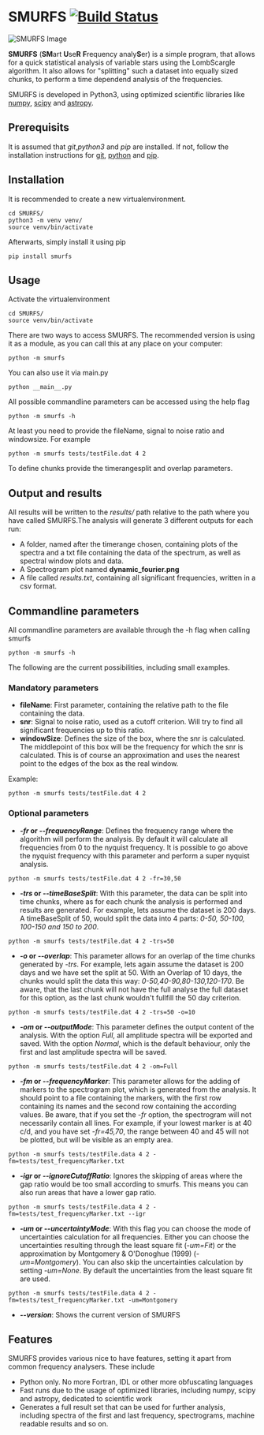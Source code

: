 # SMURFS [![Build Status](https://travis-ci.org/muma7490/SMURFS.svg?branch=master)](https://travis-ci.org/muma7490/SMURFS)
![SMURFS Image](https://i.imgur.com/wWe1q0y.png)

**SMURFS** (**SM**art **U**se**R** **F**requency analy**S**er) is a simple program, that allows for a quick statistical analysis of variable stars 
using the LombScargle algorithm. It also allows for "splitting" such a dataset into equally sized chunks, to perform a 
time dependend analysis of the frequencies.

SMURFS is developed in Python3, using optimized scientific libraries like [numpy](http://www.numpy.org/), 
[scipy](https://www.scipy.org/) and [astropy](http://www.astropy.org/).

## Prerequisits
It is assumed that *git*,*python3* and *pip* are installed. If not, follow the installation instructions for 
[git](https://git-scm.com/), [python](https://www.python.org/) and [pip](https://pip.pypa.io/en/stable/installing/).

## Installation
It is recommended to create a new virtualenvironment.
```
cd SMURFS/
python3 -m venv venv/
source venv/bin/activate
```
Afterwarts, simply install it using pip
```
pip install smurfs
```
## Usage
Activate the virtualenvironment
```
cd SMURFS/
source venv/bin/activate
```
There are two ways to access SMURFS. The recommended version is using
it as a module, as you can call this at any place on your computer:
```
python -m smurfs
```

You can also use it via main.py
```
python __main__.py
```

All possible commandline parameters can be accessed using the help flag
```
python -m smurfs -h
```
At least you need to provide the fileName, signal to noise ratio and windowsize. For example
```
python -m smurfs tests/testFile.dat 4 2
```
To define chunks provide the timerangesplit and overlap parameters.
## Output and results
All results will be written to the _results/_ path relative to the 
path where you have called SMURFS.The analysis will generate 3 
different outputs for each run:
* A folder, named after the timerange chosen, containing plots of the 
spectra and a txt file containing the data of the spectrum, as well
as spectral window plots and data.
* A Spectrogram plot named **dynamic_fourier.png**
* A file called _results.txt_, containing all significant frequencies,
written in a csv format.

## Commandline parameters

All commandline parameters are available through the -h flag
when calling smurfs
```
python -m smurfs -h
```
The following are the current possibilities, including 
small examples.

### Mandatory parameters
* **fileName**: First parameter, containing the relative
path to the file containing the data.
* **snr**: Signal to noise ratio, used as a cutoff criterion. Will
try to find all significant frequencies up to this ratio.
* **windowSize**: Defines the size of the box, where the snr is 
calculated. The middlepoint of this box will be the frequency 
for which the snr is calculated. This is of course an approximation
and uses the nearest point to the edges of the box as the real 
window.

Example:
```
python -m smurfs tests/testFile.dat 4 2
``` 

### Optional parameters
* **_-fr_ or _--frequencyRange_**: Defines the frequency range
where the algorithm will perform the analysis. By default it 
will calculate all frequencies from 0 to the nyquist frequency.
It is possible to go above the nyquist frequency with this parameter
and perform a super nyquist analysis.
```
python -m smurfs tests/testFile.dat 4 2 -fr=30,50
```
* **_-trs_ or _--timeBaseSplit_**: With this parameter, the data can be
split into time chunks, where as for each chunk the analysis is performed
and results are generated. For example, lets assume the dataset is 200 days.
A timeBaseSplit of 50, would split the data into 4 parts: _0-50, 50-100,
 100-150 and 150 to 200_. 
```
python -m smurfs tests/testFile.dat 4 2 -trs=50
```
* **_-o_ or _--overlap_**: This parameter allows for an overlap of the time chunks
generated by _-trs_. For example, lets again assume the dataset is 200 days and 
we have set the split at 50. With an Overlap of 10 days, the chunks would split the
data this way: _0-50,40-90,80-130,120-170_. Be aware, that the last chunk 
will not have the full analyse the full dataset for this option, as the last
chunk wouldn't fullfill the 50 day criterion.
```
python -m smurfs tests/testFile.dat 4 2 -trs=50 -o=10
```
* **_-om_ or _--outputMode_**: This parameter defines the output content
of the analysis. With the option _Full_, all amplitude spectra will be exported and saved.
With the option _Normal_, which is the default behaviour, only the first and last
amplitude spectra will be saved.
```
python -m smurfs tests/testFile.dat 4 2 -om=Full
```
* **_-fm_ or _--frequencyMarker_**: This parameter allows for the adding of markers
to the spectrogram plot, which is generated from the analysis. It should point to a file
containing the markers, with the first row containing its names and the second row containing 
the according values. Be aware, that if you set the _-fr_ option, the spectrogram will not 
necessarily contain all lines. For example, if your lowest marker is at 40 c/d, and you have
set _-fr=45,70_, the range between 40 and 45 will not be plotted, but will be visible as an
empty area.
```
python -m smurfs tests/testFile.data 4 2 -fm=tests/test_frequencyMarker.txt
```
* **_-igr_ or _--ignoreCutoffRatio_**: Ignores the skipping of areas where the gap ratio
would be too small according to smurfs. This means you can also run areas that have a
lower gap ratio.

```
python -m smurfs tests/testFile.data 4 2 -fm=tests/test_frequencyMarker.txt --igr
```
* **_-um_ or _--uncertaintyMode_**: With this flag you can choose the mode of uncertainties
calculation for all frequencies. Either you can choose the uncertainties resulting through
the least square fit (_-um=Fit_) or the approximation by Montgomery & O'Donoghue (1999)
(_-um=Montgomery_). You can also skip the uncertainties calculation by setting _-um=None_.
By default the uncertainties from the least square fit are used.
```
python -m smurfs tests/testFile.data 4 2 -fm=tests/test_frequencyMarker.txt -um=Montgomery
```
* **_--version_**: Shows the current version of SMURFS



## Features

SMURFS provides various nice to have features, setting it apart
from common frequency analysers. These include

* Python only. No more Fortran, IDL or other more obfuscating languages 
* Fast runs due to the usage of optimized libraries, including numpy, scipy and astropy,
dedicated to scientific work
* Generates a full result set that can be used for further analysis, including 
spectra of the first and last frequency, spectrograms, machine readable results and so on.
